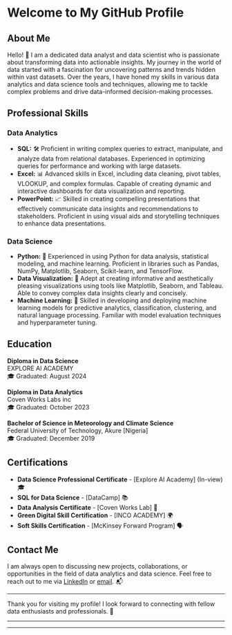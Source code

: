 # Welcome to My GitHub Profile

## About Me

Hello! 👋 I am a dedicated data analyst and data scientist who is passionate about transforming data into actionable insights. My journey in the world of data started with a fascination for uncovering patterns and trends hidden within vast datasets. Over the years, I have honed my skills in various data analytics and data science tools and techniques, allowing me to tackle complex problems and drive data-informed decision-making processes.

## Professional Skills

### Data Analytics
- **SQL:** 🛠️ Proficient in writing complex queries to extract, manipulate, and analyze data from relational databases. Experienced in optimizing queries for performance and working with large datasets.
- **Excel:** 📊 Advanced skills in Excel, including data cleaning, pivot tables, VLOOKUP, and complex formulas. Capable of creating dynamic and interactive dashboards for data visualization and reporting.
- **PowerPoint:** 📈 Skilled in creating compelling presentations that effectively communicate data insights and recommendations to stakeholders. Proficient in using visual aids and storytelling techniques to enhance data presentations.

### Data Science
- **Python:** 🐍 Experienced in using Python for data analysis, statistical modeling, and machine learning. Proficient in libraries such as Pandas, NumPy, Matplotlib, Seaborn, Scikit-learn, and TensorFlow.
- **Data Visualization:** 🌟 Adept at creating informative and aesthetically pleasing visualizations using tools like Matplotlib, Seaborn, and Tableau. Able to convey complex data insights clearly and concisely.
- **Machine Learning:** 🤖 Skilled in developing and deploying machine learning models for predictive analytics, classification, clustering, and natural language processing. Familiar with model evaluation techniques and hyperparameter tuning.

## Education

**Diploma in Data Science**  
EXPLORE AI ACADEMY  
🎓 Graduated: August 2024

**Diploma in Data Analytics**  
Coven Works Labs inc  
🎓 Graduated: October 2023

**Bachelor of Science in Meteorology and Climate Science**  
Federal University of Technology, Akure [Nigeria]  
🎓 Graduated: December 2019

## Certifications

- **Data Science Professional Certificate** - [Explore AI Academy] (In-view) 🎓
- **SQL for Data Science** - [DataCamp] 📚
- **Data Analysis Certificate** - [Coven Works Lab] 📜
- **Green Digital Skill Certification** - [INCO ACADEMY] 🌍
- **Soft Skills Certification** - [McKinsey Forward Program] 🗣️

## Contact Me

I am always open to discussing new projects, collaborations, or opportunities in the field of data analytics and data science. Feel free to reach out to me via [LinkedIn](linkedin.com/in/joshua-akinola) or [email](mailto:olumuyiwa093@gmail.com). 📬

---

Thank you for visiting my profile! I look forward to connecting with fellow data enthusiasts and professionals. 🌟

---

---

<!---
Jomajay/Jomajay is a ✨ special ✨ repository because its `README.md` (this file) appears on your GitHub profile.
You can click the Preview link to take a look at your changes.
--->
